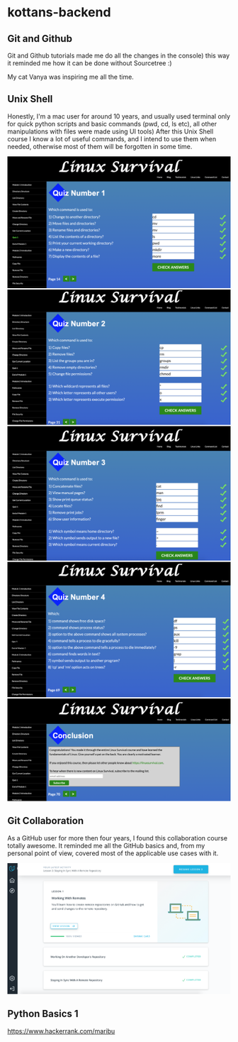 # kottans-backend

## Git and Github

Git and Github tutorials made me do all the changes in the console) this way it reminded me how it can be done without Sourcetree :)

My cat Vanya was inspiring me all the time.


## Unix Shell

Honestly, I'm a mac user for around 10 years, and usually used terminal only for quick python scripts and basic commands (pwd, cd, ls etc), all other manipulations with files were made using UI tools) After this Unix Shell course I know a lot of useful commands, and I intend to use them when needed, otherwise most of them will be forgotten in some time.

![Proof screenshot](task_unix_shell/quiz-number-1.png)
![Proof screenshot](task_unix_shell/quiz-number-2.png)
![Proof screenshot](task_unix_shell/quiz-number-3.png)
![Proof screenshot](task_unix_shell/quiz-number-4.png)
![Proof screenshot](task_unix_shell/conclusion.png)

## Git Collaboration

As a GitHub user for more then four years, I found this collaboration course totally awesome. It reminded me all the GitHub basics and, from my personal point of view, covered most of the applicable use cases with it. 

![Proof screenshot](task_git_collaboration/github_collaboration_course.png)

## Python Basics 1

https://www.hackerrank.com/maribu
